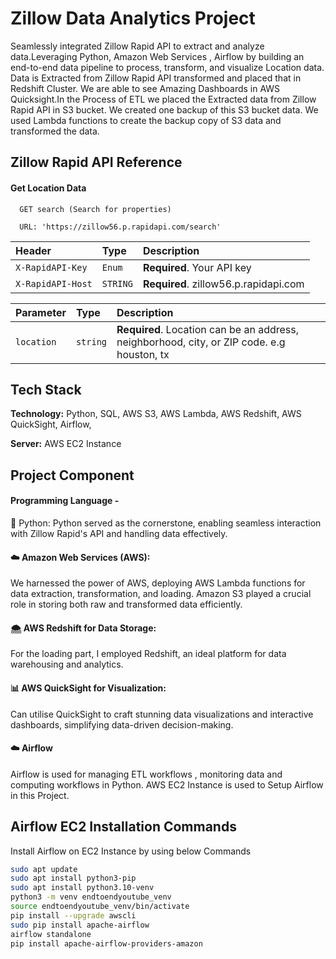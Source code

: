 
# Zillow Data Analytics Project
Seamlessly integrated Zillow Rapid API to extract and analyze data.Leveraging Python, Amazon Web Services , Airflow by building an end-to-end data pipeline to process, transform, and visualize Location data.
Data is Extracted from Zillow Rapid API transformed and placed that in Redshift Cluster. We are able to see Amazing Dashboards in AWS Quicksight.In the Process of ETL we placed the Extracted data from Zillow Rapid API in S3 bucket. We created one backup of this S3 bucket data. We used Lambda functions to create the backup copy of S3 data and transformed the data.
## Zillow Rapid API Reference

#### Get Location Data

```http
  GET search (Search for properties)

  URL: 'https://zillow56.p.rapidapi.com/search'
```

| Header | Type     | Description                |
| :-------- | :------- | :------------------------- |
| `X-RapidAPI-Key` | `Enum` | **Required**. Your API key |
| `X-RapidAPI-Host` | `STRING` | **Required**. zillow56.p.rapidapi.com |

| Parameter | Type     | Description                       |
| :-------- | :------- | :-------------------------------- |
| `location`      | `string` | **Required**. Location can be an address, neighborhood, city, or ZIP code. e.g houston, tx |



## Tech Stack

**Technology:** Python, SQL, AWS S3, AWS Lambda, AWS Redshift, AWS QuickSight, Airflow, 

**Server:**  AWS EC2 Instance 


## Project Component

#### Programming Language - 
🐍 Python: Python served as the cornerstone, enabling seamless interaction with Zillow Rapid's API and handling data effectively.

#### ☁️ Amazon Web Services (AWS): 
We harnessed the power of AWS, deploying AWS Lambda functions for data extraction, transformation, and loading. Amazon S3 played a crucial role in storing both raw and transformed data efficiently.

#### 🌨️ AWS Redshift for Data Storage: 
For the loading part, I employed Redshift, an ideal platform for data warehousing and analytics.

#### 📊 AWS QuickSight for Visualization:
 Can utilise QuickSight to craft stunning data visualizations and interactive dashboards, simplifying data-driven decision-making.

#### ☁️ Airflow
 Airflow is used for managing ETL workflows , monitoring data and computing workflows in Python. AWS EC2 Instance is used to Setup Airflow in this Project.

## Airflow EC2 Installation Commands

Install Airflow on EC2 Instance by using below Commands

```bash
sudo apt update
sudo apt install python3-pip
sudo apt install python3.10-venv
python3 -m venv endtoendyoutube_venv
source endtoendyoutube_venv/bin/activate
pip install --upgrade awscli
sudo pip install apache-airflow
airflow standalone
pip install apache-airflow-providers-amazon
```
    